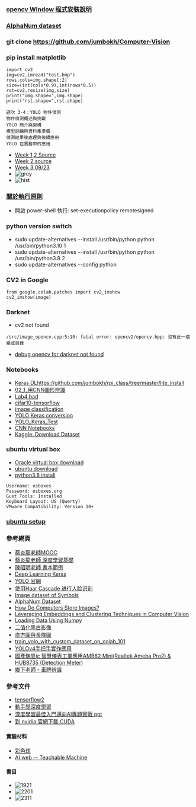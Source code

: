 
### [opencv Window 程式安裝說明](https://github.com/jumbokh/Computer-Vision/blob/main/docs/opencv_windows.pdf)
### [AlphaNum dataset](https://www.kaggle.com/datasets/lopalp/alphanum)
### git clone https://github.com/jumbokh/Computer-Vision
### pip install matplotlib
```
import cv2
img=cv2.imread("test.bmp")
rows,cols=img.shape[:2]
size=(int(cols*0.9),int(rows*0.5))
rst=cv2.resize(img,size)
print("img.shape=",img.shape)
print("rst.shape=",rst.shape)
```
```
週次 3-4：YOLO 物件偵測
物件偵測概述與挑戰
YOLO 簡介與架構
模型訓練與資料集準備
偵測結果後處理與後續應用
YOLO 在實務中的應用
```
* [Week 1,2 Source](https://github.com/jumbokh/Computer-Vision/blob/main/sources/wk1-2.zip)
* [Week 2 source](https://github.com/jumbokh/Computer-Vision/blob/main/sources/0918.zip)
* [Week 3 09/23](https://github.com/jumbokh/Computer-Vision/tree/main/sources/0923)
* ![grey](https://github.com/jumbokh/Computer-Vision/blob/main/images/wall-greyscale.png)
* ![hist](https://github.com/jumbokh/Computer-Vision/blob/main/images/histogram.png)
### [關於執行原則](https://learn.microsoft.com/zh-tw/powershell/module/microsoft.powershell.core/about/about_execution_policies?view=powershell-7.3)
* 開啟 power-shell 執行: set-executionpolicy remotesigned
### python version switch
* sudo update-alternatives --install /usr/bin/python python /usr/bin/python3.10 1
* sudo update-alternatives --install /usr/bin/python python /usr/bin/python3.8 2
* sudo update-alternatives --config python 
### CV2 in Google 
```
from google.colab.patches import cv2_imshow
cv2_imshow(image)
```
### Darknet 
* cv2 not found
```
/src/image_opencv.cpp:5:10: fatal error: opencv2/opencv.hpp: 沒有此一檔案或目錄
```
* [debug opencv for darknet not found](https://github.com/jumbokh/Computer-Vision/blob/main/darknet-opencv.md)
### Notebooks
* [Keras DL](https://github.com/jumbokh/ML-Class/blob/main/notebooks/Ch20_Keras_DL.ipynb)https://github.com/jumbokh/rpi_class/tree/master/lite_install
* [02_1_用CNN圖形辨識](https://github.com/jumbokh/Computer-Vision/blob/main/notebooks/02_1_%E7%94%A8CNN%E5%9C%96%E5%BD%A2%E8%BE%A8%E8%AD%98-%E9%82%84%E6%98%AFMNIST.ipynb)
* [Lab4 bad](https://github.com/jumbokh/ML-Class/blob/main/notebooks/Lab4_bad.ipynb)
* [cifar10-tensorflow](https://github.com/jumbokh/ML-Class/blob/main/notebooks/cifar10-tensorflow.ipynb)
* [image classification](https://github.com/jumbokh/csu1111-class/blob/main/computerVision/notebooks/image_classification.ipynb)
* [YOLO Keras conversion](https://github.com/jumbokh/nknu-class/blob/main/CNN/YOLO/08_05_YOLO_Keras_Conversion.ipynb)
* [YOLO_Keras_Test](https://github.com/jumbokh/nknu-class/blob/main/CNN/YOLO/08_06_YOLO_Keras_Test.ipynb)
* [CNN Notebooks](https://github.com/jumbokh/nknu-class/tree/main/CNN/notebooks)
* [Kaggle: Download Dataset](https://www.kaggle.com/code/surajdidwania/dataset-download)
### ubuntu virtual box
* [Oracle virtual box download](https://www.virtualbox.org/wiki/Downloads)
* [ubuntu download](https://www.ubuntu-tw.org/modules/tinyd0/)
* [python3.8 install](https://www.linuxcapable.com/install-python-3-8-on-ubuntu-linux/)
```
Username: osboxes
Password: osboxes.org
Gust Tools: Installed
Keyboard Layout: US (Qwerty)
VMware Compatibility: Version 10+
```
### [ubuntu setup](https://github.com/jumbokh/rpi_class/tree/master/lite_install)
### 參考網頁
* [蔡炎龍老師MOOC](https://github.com/yenlung/Deep-Learning-MOOC)
* [蔡炎龍老師 深度學習基礎](https://github.com/jumbokh/Deep-Learning-Basics)
* [陳昭明老師 書本範例](https://github.com/mc6666/DL_Book)
* [Deep Learning Keras](https://github.com/erhwenkuo/deep-learning-with-keras-notebooks)
* [YOLO 官網](https://pjreddie.com/darknet/yolo/)
* [使用Haar Cascade 进行人脸识别](https://blog.csdn.net/wutao1530663/article/details/78294349)
* [Image dataset of Symbols](https://www.kaggle.com/datasets/kentvejrupmadsen/letter-images-dataset?resource=download)
* [AlphaNum Dataset](https://www.kaggle.com/datasets/lopalp/alphanum)
* [How Do Computers Store Images?](https://www.analyticsvidhya.com/blog/2021/03/grayscale-and-rgb-format-for-storing-images/)
* [Leveraging Embeddings and Clustering Techniques in Computer Vision](https://blog.roboflow.com/embeddings-clustering-computer-vision-clip-umap/)
* [Loading Data Using Numpy](https://www.kaggle.com/code/thomasqazwsxedc/loading-data-using-numpy)
* [二值化黑白影像](https://steam.oxxostudio.tw/category/python/ai/opencv-threshold.html)
* [直方圖與長條圖](https://www.finereport.com/tw/data-analysis/how-to-make-histogram.html)
* [train_yolo_with_custom_dataset_on_colab_101](https://github.com/wallat/train_yolo_with_custom_dataset_on_colab_101/tree/master)
* [YOLOv4手把手實作應用](https://suyenting.github.io/post/yolov4-hands-on/)
* [國產瑞昱ic 智慧儀表工業應用AMB82 Mini(Realtek Ameba Pro2) & HUB8735 (Detection Meter)](https://www.youtube.com/watch?v=CABstojtbTY)
* [鄉下老師 - 車牌辨識](https://blog.udn.com/mobile/yccsonar/179871458?fbclid=IwAR2MbzmN8VdU6PYTfhPK9rB41JwKRL7CmOxKOpK0oVyVjstS5cvdMgg4qVo)
### 參考文件
* [tensorflow2](https://github.com/jumbokh/csu1111-class/blob/main/computerVision/tensorflow2.pdf)
* [動手學深度學習](https://github.com/jumbokh/csu1111-class/blob/main/computerVision/%E5%8B%95%E6%89%8B%E5%AD%B8%E6%B7%B1%E5%BA%A6%E5%AD%B8%E7%BF%92.pdf)
* [深度學習最佳入門邁向AI專題實戰 ppt](https://github.com/jumbokh/csu1111-class/blob/main/computerVision/%E6%B7%B1%E5%BA%A6%E5%AD%B8%E7%BF%92%E6%9C%80%E4%BD%B3%E5%85%A5%E9%96%80%E9%82%81%E5%90%91AI%E5%B0%88%E9%A1%8C%E5%AF%A6%E6%88%B0_%E6%95%99%E5%AD%B8%E8%B3%87%E6%BA%90_2_V1.pptx)
* [到 nvidia 官網下載 CUDA](https://developer.nvidia.com/cuda-toolkit-archive)
#### 實驗材料
* [彩色球](https://drive.google.com/drive/folders/1zDaFGZ5le9AYqT0UhLoMsCDrJJtWu6j3?usp=share_link)
* [AI web -- Teachable Machine](https://teachablemachine.withgoogle.com/)
#### 書目
* ![1921](https://github.com/jumbokh/Computer-Vision/blob/main/images/DM1921_3D_official.jpg)
* ![2201](https://github.com/jumbokh/Computer-Vision/blob/main/images/DM2201_3D-500.jpg)
* ![2311](https://github.com/jumbokh/Computer-Vision/blob/main/images/DM2311_%E7%AB%8B%E9%AB%94%E6%9B%B8_500x500.jpg)
